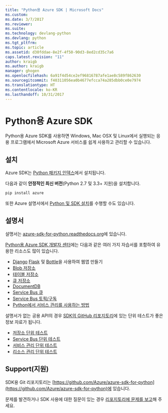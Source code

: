 ```yaml
---
title: "Python용 Azure SDK | Microsoft Docs"
ms.custom: 
ms.date: 3/7/2017
ms.reviewer: 
ms.suite: 
ms.technology: devlang-python
ms.devlang: python
ms.tgt_pltfrm: 
ms.topic: article
ms.assetid: d30fddae-8e2f-4f50-90d3-8ed2cd35c7a6
caps.latest.revision: "11"
author: kraigb
ms.author: kraigb
manager: ghogen
ms.openlocfilehash: 6a91f4d54ce2ef96816787afe1ae8c589f862630
ms.sourcegitcommit: f40311056ea0b4677efcca74a285dbb0ce0e7974
ms.translationtype: HT
ms.contentlocale: ko-KR
ms.lasthandoff: 10/31/2017
---
```

# <a name="azure-sdk-for-python"></a>Python용 Azure SDK

Python용 Azure SDK를 사용하면 Windows, Mac OSX 및 Linux에서 실행되는 응용 프로그램에서 Microsoft Azure 서비스를 쉽게 사용하고 관리할 수 있습니다.

## <a name="installation"></a>설치

Azure SDK는 [Python 패키지 인덱스](https://pypi.python.org/pypi/azure)에서 설치됩니다.

다음과 같이 **안정적인 최신 버전**(Python 2.7 및 3.3+ 지원)을 설치합니다.

```bash
pip install azure
```

또한 Azure 설명서에서 [Python 및 SDK 설치](https://azure.microsoft.com/documentation/articles/python-how-to-install/)를 수행할 수도 있습니다.

## <a name="documentation"></a>설명서

설명서는 [azure-sdk-for-python.readthedocs.org](http://azure-sdk-for-python.readthedocs.org/en/latest/index.html)에 있습니다.

[Python용 Azure SDK 개발자 센터](http://azure.microsoft.com/develop/python/)에는 다음과 같은 여러 가지 자습서를 포함하여 유용한 리소스도 많이 있습니다.

  - [Django](https://docs.microsoft.com/azure/app-service-web/web-sites-python-create-deploy-django-app) [Flask](https://docs.microsoft.com/azure/app-service-web/web-sites-python-create-deploy-flask-app) 및 [Bottle](https://docs.microsoft.com/azure/app-service-web/web-sites-python-create-deploy-bottle-app)을 사용하여 웹앱 만들기
  - [Blob 저장소](https://docs.microsoft.com/azure/storage/storage-python-how-to-use-blob-storage)
  - [테이블 저장소](https://docs.microsoft.com/azure/storage/storage-python-how-to-use-table-storage)
  - [큐 저장소](https://docs.microsoft.com/azure/storage/storage-python-how-to-use-queue-storage)
  - [DocumentDB](https://docs.microsoft.com/azure/documentdb/documentdb-python-application)
  - [Service Bus 큐](https://docs.microsoft.com/azure/service-bus-messaging/service-bus-python-how-to-use-queues)
  - [Service Bus 토픽/구독](https://docs.microsoft.com/azure/service-bus-messaging/service-bus-python-how-to-use-topics-subscriptions)
  - [Python에서 서비스 관리를 사용하는 방법](https://docs.microsoft.com/azure/cloud-services/cloud-services-python-how-to-use-service-management)

설명서가 없는 공용 API의 경우 [SDK의 GitHub 리포지토리](https://github.com/Azure/azure-sdk-for-python)에 있는 단위 테스트가 좋은 정보 자료가 됩니다.

- [저장소 단위 테스트](https://github.com/Azure/azure-storage-python/tree/master/tests)
- [Service Bus 단위 테스트](https://github.com/Azure/azure-sdk-for-python/tree/master/azure-servicebus/tests)
- [서비스 관리 단위 테스트](https://github.com/Azure/azure-sdk-for-python/tree/master/azure-servicemanagement-legacy/tests)
- [리소스 관리 단위 테스트](https://github.com/Azure/azure-sdk-for-python/tree/master/azure-mgmt/tests)

## <a name="support"></a>Support(지원)

SDK용 Git 리포지토리는 [https://github.com/Azure/azure-sdk-for-python](https://github.com/Azure/azure-sdk-for-python)에 있습니다.

문제를 발견하거나 SDK 사용에 대한 질문이 있는 경우 [리포지토리에 문제를 보고](https://github.com/Azure/azure-sdk-for-python/issues)해 주세요.
